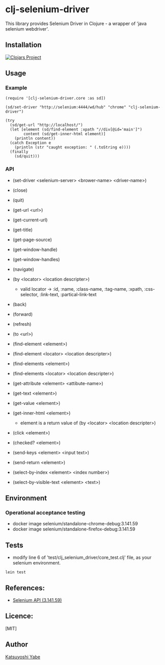 # clj-selenium-driver

This library provides Selenium Driver in Clojure - a wrapper of 'java selenium webdriver'.

## Installation

[![Clojars Project](https://img.shields.io/clojars/v/org.clojars.kay1759/clj-selenium-driver.svg)](https://clojars.org/org.clojars.kay1759/clj-selenium-driver)

## Usage
### Example
```
(require '[clj-selenium-driver.core :as sd])

(sd/set-driver "http://selenium:4444/wd/hub" "chrome" "clj-selenium-driver")

(try
  (sd/get-url "http://localhost/")
  (let [element (sd/find-element :xpath "//div[@id='main']")
        content (sd/get-inner-html element)]
    (println content))
  (catch Exception e
    (println (str "caught exception: " (.toString e))))
  (finally
    (sd/quit)))
```

### API
- (set-driver &lt;selenium-server&gt; &lt;brower-name&gt; &lt;driver-name&gt;)
- (close)
- (quit)


- (get-url &lt;url&gt;)
- (get-current-url)
- (get-title)
- (get-page-source)
- (get-window-handle)
- (get-window-handles)
- (navigate)


- (by &lt;locator&gt; &lt;location descripter&gt;)
  - valid locator -> :id, :name, :class-name, :tag-name, :xpath, :css-selector, :link-text, :partical-link-text


- (back)
- (forward)
- (refresh)
- (to &lt;url&gt;)


- (find-element &lt;element&gt;)
- (find-element &lt;locator&gt; &lt;location descripter&gt;)
- (find-elements &lt;element&gt;)
- (find-elements &lt;locator&gt; &lt;location descripter&gt;)
- (get-attribute &lt;element&gt; &lt;attibute-name&gt;)
- (get-text &lt;element&gt;)
- (get-value &lt;element&gt;)
- (get-inner-html &lt;element&gt;)
  - element is a return value of (by &lt;locator&gt; &lt;location descripter&gt;)


- (click &lt;element&gt;)
- (checked? &lt;element&gt;)
- (send-keys &lt;element&gt; &lt;input text&gt;)
- (send-return &lt;element&gt;)
- (select-by-index &lt;element&gt; &lt;index number&gt;)
- (select-by-visible-text &lt;element&gt; &lt;text&gt;)



## Environment
### Operational acceptance testing
- docker image selenium/standalone-chrome-debug:3.141.59
- docker image selenium/standalone-firefox-debug:3.141.59

## Tests ##

- modify line 6 of 'test/clj_selenium_driver/core_test.clj' file, as your selenium environment.

```
lein test
```

## References:
- [Selenium API (3.141.59)](https://www.javadoc.io/doc/org.seleniumhq.selenium/selenium-api/3.141.59/index.html)

## Licence:

[MIT]

## Author

[Katsuyoshi Yabe](https://github.com/kay1759)

